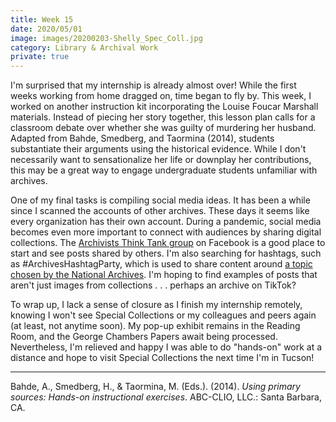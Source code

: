 ```yaml
---
title: Week 15
date: 2020/05/01
image: images/20200203-Shelly_Spec_Coll.jpg
category: Library & Archival Work
private: true
---
```


I'm surprised that my internship is already almost over! While the first weeks working from home dragged on, time began to fly by. This week, I worked on another instruction kit incorporating the Louise Foucar Marshall materials. Instead of piecing her story together, this lesson plan calls for a classroom debate over whether she was guilty of murdering her husband. Adapted from Bahde, Smedberg, and Taormina (2014), students substantiate their arguments using the historical evidence. While I don't necessarily want to sensationalize her life or downplay her contributions, this may be a great way to engage undergraduate students unfamiliar with archives.

One of my final tasks is compiling social media ideas. It has been a while since I scanned the accounts of other archives. These days it seems like every organization has their own account. During a pandemic, social media becomes even more important to connect with audiences by sharing digital collections. The [Archivists Think Tank group](https://www.facebook.com/groups/1742162419354971) on Facebook is a good place to start and see posts shared by others. I'm also searching for hashtags, such as #ArchivesHashtagParty, which is used to share content around [a topic chosen by the National Archives](https://www.archives.gov/campaigns/archives-hashtag-party). I'm hoping to find examples of posts that aren't just images from collections . . . perhaps an archive on TikTok?

To wrap up, I lack a sense of closure as I finish my internship remotely, knowing I won't see Special Collections or my colleagues and peers again (at least, not anytime soon). My pop-up exhibit remains in the Reading Room, and the George Chambers Papers await being processed. Nevertheless, I'm relieved and happy I was able to do "hands-on" work at a distance and hope to visit Special Collections the next time I'm in Tucson!

---

Bahde, A., Smedberg, H., & Taormina, M. (Eds.). (2014). _Using primary sources: Hands-on instructional exercises_. ABC-CLIO, LLC.: Santa Barbara, CA.
